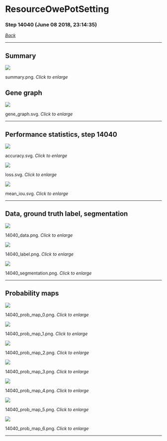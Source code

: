 # ResourceOwePotSetting

### Step 14040 (June 08 2018, 23:14:35)

[_Back_](..)

---

## Summary

<div class="images"><a href="media/summary.png"><img  src="media/summary.png" align="center"></a><p>summary.png. <i>Click to enlarge</i></p></div>

## Gene graph

<div class="images"><a href="media/gene_graph.svg"><img  src="media/gene_graph.svg" align="center"></a><p>gene_graph.svg. <i>Click to enlarge</i></p></div>

---

## Performance statistics, step 14040

<div class="images"><a href="media/accuracy.svg"><img class="mini" src="media/accuracy.svg" align="center"></a><p>accuracy.svg. <i>Click to enlarge</i></p></div>
<div class="images"><a href="media/loss.svg"><img class="mini" src="media/loss.svg" align="center"></a><p>loss.svg. <i>Click to enlarge</i></p></div>
<div class="images"><a href="media/mean_iou.svg"><img class="mini" src="media/mean_iou.svg" align="center"></a><p>mean_iou.svg. <i>Click to enlarge</i></p></div>

---

## Data, ground truth label, segmentation

<div class="images"><a href="media/14040_data.png"><img class="mini" src="media/14040_data.png" align="center"></a><p>14040_data.png. <i>Click to enlarge</i></p></div>
<div class="images"><a href="media/14040_label.png"><img class="mini" src="media/14040_label.png" align="center"></a><p>14040_label.png. <i>Click to enlarge</i></p></div>
<div class="images"><a href="media/14040_segmentation.png"><img class="mini" src="media/14040_segmentation.png" align="center"></a><p>14040_segmentation.png. <i>Click to enlarge</i></p></div>

---

## Probability maps

<div class="images"><a href="media/14040_prob_map_0.png"><img class="mini" src="media/14040_prob_map_0.png" align="center"></a><p>14040_prob_map_0.png. <i>Click to enlarge</i></p></div>
<div class="images"><a href="media/14040_prob_map_1.png"><img class="mini" src="media/14040_prob_map_1.png" align="center"></a><p>14040_prob_map_1.png. <i>Click to enlarge</i></p></div>
<div class="images"><a href="media/14040_prob_map_2.png"><img class="mini" src="media/14040_prob_map_2.png" align="center"></a><p>14040_prob_map_2.png. <i>Click to enlarge</i></p></div>
<div class="images"><a href="media/14040_prob_map_3.png"><img class="mini" src="media/14040_prob_map_3.png" align="center"></a><p>14040_prob_map_3.png. <i>Click to enlarge</i></p></div>
<div class="images"><a href="media/14040_prob_map_4.png"><img class="mini" src="media/14040_prob_map_4.png" align="center"></a><p>14040_prob_map_4.png. <i>Click to enlarge</i></p></div>
<div class="images"><a href="media/14040_prob_map_5.png"><img class="mini" src="media/14040_prob_map_5.png" align="center"></a><p>14040_prob_map_5.png. <i>Click to enlarge</i></p></div>
<div class="images"><a href="media/14040_prob_map_6.png"><img class="mini" src="media/14040_prob_map_6.png" align="center"></a><p>14040_prob_map_6.png. <i>Click to enlarge</i></p></div>

---


